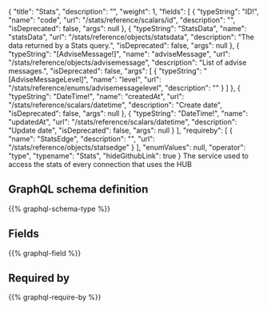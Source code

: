 {
  "title": "Stats",
  "description": "",
  "weight": 1,
  "fields": [
    {
      "typeString": "ID!",
      "name": "code",
      "url": "/stats/reference/scalars/id",
      "description": "",
      "isDeprecated": false,
      "args": null
    },
    {
      "typeString": "StatsData",
      "name": "statsData",
      "url": "/stats/reference/objects/statsdata",
      "description": "The data returned by a Stats query.",
      "isDeprecated": false,
      "args": null
    },
    {
      "typeString": "[AdviseMessage!]",
      "name": "adviseMessage",
      "url": "/stats/reference/objects/advisemessage",
      "description": "List of advise messages.",
      "isDeprecated": false,
      "args": [
        {
          "typeString": "[AdviseMessageLevel]",
          "name": "level",
          "url": "/stats/reference/enums/advisemessagelevel",
          "description": ""
        }
      ]
    },
    {
      "typeString": "DateTime!",
      "name": "createdAt",
      "url": "/stats/reference/scalars/datetime",
      "description": "Create date",
      "isDeprecated": false,
      "args": null
    },
    {
      "typeString": "DateTime!",
      "name": "updatedAt",
      "url": "/stats/reference/scalars/datetime",
      "description": "Update date",
      "isDeprecated": false,
      "args": null
    }
  ],
  "requireby": [
    {
      "name": "StatsEdge",
      "description": "",
      "url": "/stats/reference/objects/statsedge"
    }
  ],
  "enumValues": null,
  "operator": "type",
  "typename": "Stats",
  "hideGithubLink": true
}
The service used to access the stats of every connection that uses the HUB
## GraphQL schema definition

{{% graphql-schema-type %}}

## Fields

{{% graphql-field %}}

## Required by

{{% graphql-require-by %}}
